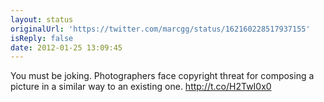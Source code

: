 ```yaml
---
layout: status
originalUrl: 'https://twitter.com/marcgg/status/162160228517937155'
isReply: false
date: 2012-01-25 13:09:45
---
```


You must be joking. Photographers face copyright threat for composing a picture in a similar way to an existing one. http://t.co/H2TwI0x0
